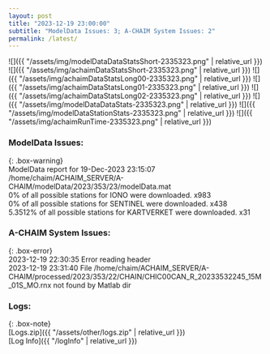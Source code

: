 ```yaml
---
layout: post
title: "2023-12-19 23:00:00"
subtitle: "ModelData Issues: 3; A-CHAIM System Issues: 2"
permalink: /latest/
---
```


![]({{ "/assets/img/modelDataDataStatsShort-2335323.png" | relative_url }})
![]({{ "/assets/img/achaimDataStatsShort-2335323.png" | relative_url }})
![]({{ "/assets/img/achaimDataStatsLong00-2335323.png" | relative_url }})
![]({{ "/assets/img/achaimDataStatsLong01-2335323.png" | relative_url }})
![]({{ "/assets/img/achaimDataStatsLong02-2335323.png" | relative_url }})
![]({{ "/assets/img/modelDataDataStats-2335323.png" | relative_url }})
![]({{ "/assets/img/modelDataStationStats-2335323.png" | relative_url }})
![]({{ "/assets/img/achaimRunTime-2335323.png" | relative_url }})


### ModelData Issues:  
  
{: .box-warning}  
 ModelData report for 19-Dec-2023 23:15:07   
 /home/chaim/ACHAIM_SERVER/A-CHAIM/modelData/2023/353/23/modelData.mat   
 0% of all possible stations for IONO were downloaded. x983   
 0% of all possible stations for SENTINEL were downloaded. x438   
 5.3512% of all possible stations for KARTVERKET were downloaded. x31   
  
### A-CHAIM System Issues:  
  
{: .box-error}  
2023-12-19 22:30:35 Error reading header  
2023-12-19 23:31:40 File /home/chaim/ACHAIM_SERVER/A-CHAIM/processed/2023/353/22/CHAIN/CHIC00CAN_R_20233532245_15M_01S_MO.rnx not found by Matlab dir  

### Logs:  
  
{: .box-note}  
[Logs.zip]({{ "/assets/other/logs.zip" | relative_url }})  
[Log Info]({{ "/logInfo" | relative_url }})  
